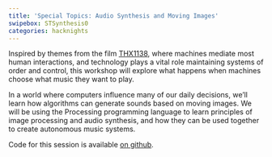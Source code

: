 ```yaml
---
title: 'Special Topics: Audio Synthesis and Moving Images'
swipebox: STSynthesis0
categories: hacknights
---
```

Inspired by themes from the film [THX1138](https://en.wikipedia.org/wiki/THX_1138), where machines mediate most human interactions, and technology plays a vital role maintaining systems of order and control, this workshop will explore what happens when machines choose what music they want to play.

In a world where computers influence many of our daily decisions, we&#8217;ll learn how algorithms can generate sounds based on moving images. We will be using the Processing programming language to learn principles of image processing and audio synthesis, and how they can be used together to create autonomous music systems.

Code for this session is available [on github](https://github.com/hacklabes/HackNights_Sound_Synthesis).
